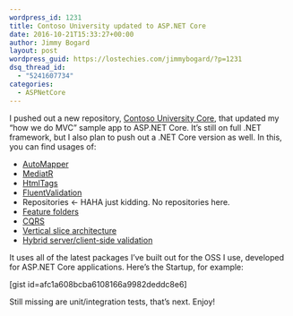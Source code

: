 ```yaml
---
wordpress_id: 1231
title: Contoso University updated to ASP.NET Core
date: 2016-10-21T15:33:27+00:00
author: Jimmy Bogard
layout: post
wordpress_guid: https://lostechies.com/jimmybogard/?p=1231
dsq_thread_id:
  - "5241607734"
categories:
  - ASPNetCore
---
```

I pushed out a new repository, [Contoso University Core](https://github.com/jbogard/contosouniversitycore), that updated my “how we do MVC” sample app to ASP.NET Core. It’s still on full .NET framework, but I also plan to push out a .NET Core version as well. In this, you can find usages of:

  * [AutoMapper](https://github.com/automapper/automapper)
  * [MediatR](https://github.com/jbogard/mediatr)
  * [HtmlTags](https://github.com/HtmlTags/htmltags)
  * [FluentValidation](https://github.com/JeremySkinner/FluentValidation)
  * Repositories <- HAHA just kidding. No repositories here.
  * [Feature folders](http://timgthomas.com/2013/10/feature-folders-in-asp-net-mvc/)
  * [CQRS](https://lostechies.com/jimmybogard/2015/05/05/cqrs-with-mediatr-and-automapper/)
  * [Vertical slice architecture](https://vimeo.com/131633177)
  * [Hybrid server/client-side validation](http://timgthomas.com/2013/09/simplify-client-side-validation-by-adding-a-server/)

It uses all of the latest packages I’ve built out for the OSS I use, developed for ASP.NET Core applications. Here’s the Startup, for example:

[gist id=afc1a608bcba6108166a9982deddc8e6]

Still missing are unit/integration tests, that’s next. Enjoy!